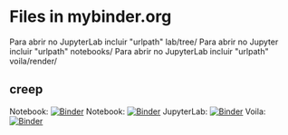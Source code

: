 # Files in mybinder.org

Para abrir no JupyterLab incluir "urlpath" lab/tree/
Para abrir no Jupyter incluir "urlpath" notebooks/
Para abrir no JupyterLab incluir "urlpath" voila/render/

## creep

Notebook: [![Binder](https://mybinder.org/badge_logo.svg)](https://mybinder.org/v2/gist/pcachim/16b061ee5e2e911899ce34ffb53f5271?filepath=index.ipynb)
Notebook: [![Binder](https://mybinder.org/badge_logo.svg)](https://mybinder.org/v2/gist/pcachim/16b061ee5e2e911899ce34ffb53f5271?urlpath=noteboooks%2Findex.ipynb)
JupyterLab: [![Binder](https://mybinder.org/badge_logo.svg)](https://mybinder.org/v2/gist/pcachim/16b061ee5e2e911899ce34ffb53f5271?urlpath=lab%2Ftree%2Findex.ipynb)
Voila: [![Binder](https://mybinder.org/badge_logo.svg)](https://mybinder.org/v2/gist/pcachim/16b061ee5e2e911899ce34ffb53f5271?urlpath=voila%2Frender%2Findex.ipynb)
